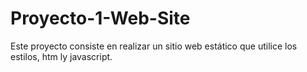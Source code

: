 # Proyecto-1-Web-Site
Este proyecto consiste en realizar un sitio web estático que utilice los estilos, htm ly  javascript.
